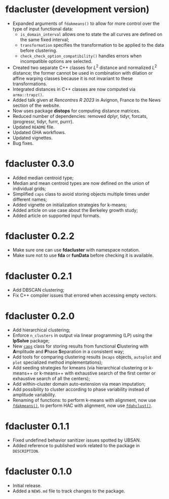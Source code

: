 # fdacluster (development version)

* Expanded arguments of `fdakmeans()` to allow for more control over the type of 
input functional data:
  - `is_domain_interval` allows one to state the all curves are defined on the 
  same fixed interval;
  - `transformation` specifies the transformation to be applied to the data 
  before clustering.
  - `check_check_option_compatibility()` handles errors when incompatible 
  options are selected.
* Created two separate C++ classes for $L^2$ distance and normalized $L^2$ 
distance; the former cannot be used in combination with dilation or affine 
warping classes because it is not invariant to these transformations.
* Integrated distances in C++ classes are now computed via `arma::trapz()`.
* Added talk given at *Rencontres R 2023* in Avignon, France to the News section 
of the website.
* Now uses package **distops** for computing distance matrices.
* Reduced number of dependencies: removed dplyr, tidyr, forcats, (progressr, tidyr, furrr, purrr).
* Updated `README` file.
* Updated GHA workflows.
* Updated vignettes.
* Bug fixes.

# fdacluster 0.3.0

* Added median centroid type;
* Median and mean centroid types are now defined on the union of individual grids;
* Simplified `caps` class to avoid storing objects multiple times under different names;
* Added vignette on initialization strategies for k-means;
* Added article on use case about the Berkeley growth study;
* Added article on supported input formats.

# fdacluster 0.2.2

* Make sure one can use **fdacluster** with namespace notation.
* Make sure not to use **fda** or **funData** before checking it is available.

# fdacluster 0.2.1

* Add DBSCAN clustering;
* Fix C++ compiler issues that errored when accessing empty vectors.

# fdacluster 0.2.0

* Add hierarchical clustering;
* Enforce `n_clusters` in output via linear programming (LP) using the 
**lpSolve** package;
* New [`caps`](https://astamm.github.io/fdacluster/reference/caps.html) class 
for storing results from functional **C**lustering with **A**mplitude and 
**P**hase **S**eparation in a consistent way;
* Add tools for comparing clustering results (`mcaps` objects, `autoplot` and 
`plot` specialized method implementations);
* Add seeding strategies for kmeans (via hierarchical clustering or k-means++ or 
k-means++ with exhaustive search of the first center or exhaustive search of all 
the centers);
* Add within-cluster domain auto-extension via mean imputation;
* Add possibility to cluster according to phase variability instead of amplitude 
variability.
* Renaming of functions: to perform k-means with alignment, now use 
[`fdakmeans()`](https://astamm.github.io/fdacluster/reference/fdakmeans.html), 
to perform HAC with alignment, now use 
[`fdahclust()`](https://astamm.github.io/fdacluster/reference/fdahclust.html).

# fdacluster 0.1.1

* Fixed undefined behavior sanitizer issues spotted by UBSAN.
* Added reference to published work related to the package in `DESCRIPTION`.

# fdacluster 0.1.0

* Initial release.
* Added a `NEWS.md` file to track changes to the package.
